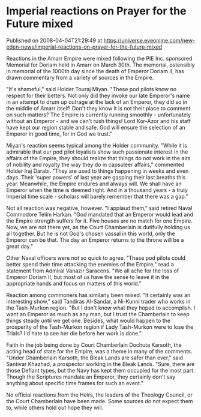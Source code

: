 # Imperial reactions on Prayer for the Future mixed
Published on 2008-04-04T21:29:49 at https://universe.eveonline.com/new-eden-news/imperial-reactions-on-prayer-for-the-future-mixed

Reactions in the Amarr Empire were mixed following the PIE Inc. sponsored Memorial for Doriam held in Amarr on March 30th. The memorial, ostensibly in memorial of the 1000th day since the death of Emperor Doriam II, has drawn commentary from a variety of sources in the Empire.

"It's shameful," said Holder Touraj Miyan. "These pod pilots know no respect for their betters. Not only did they invoke our late Emperor's name in an attempt to drum up outrage at the lack of an Emperor, they did so in the middle of Amarr itself! Don't they know it is not their place to comment on such matters? The Empire is currently running smoothly - unfortunately without an Emperor - and we can't rush things! Lord Kor-Azor and his staff have kept our region stable and safe. God will ensure the selection of an Emperor in good time, for in God we trust."

Miyan's reaction seems typical among the Holder community. "While it is admirable that our pod pilot loyalists show such passionate interest in the affairs of the Empire, they should realize that things do not work in the airs of nobility and royalty the way they do in capsuleer affairs," commented Holder Iraj Darabi. "They are used to things happening in weeks and even days. Their 'super powers' of last year are gasping their last breaths this year. Meanwhile, the Empire endures and always will. We shall have an Emperor when the time is deemed right. And in a thousand years - a truly Imperial time scale - scholars will barely remember that there was a gap."

Not all reaction was negative, however. "I applaud them," said retired Naval Commodore Telim Harkan. "God mandated that an Emperor would lead and the Empire strength suffers for it. Five houses are no match for one Empire. Now, we are not there yet, as the Court Chamberlain is dutifully holding us all together. But he is not God's chosen vassal in this world, only the Emperor can be that. The day an Emperor returns to the throne will be a great day."

Other Naval officers were not so quick to agree. "These pod pilots could better spend their time attacking the enemies of the Empire," read a statement from Admiral Vanazir Saracens. "We all ache for the loss of Emperor Doriam II, but most of us have the sense to leave it in the appropriate hands and focus on matters of this world."

Reaction among commoners has similarly been mixed. "It certainly was an interesting show," said Tandiras Al-Sandar, a Ni-Kunni trader who works in the Tash-Murkon region. "But I don't know what they hoped to accomplish. I want an Emperor as much as any man, but I trust the Chamberlain to keep things steady until we get one. Besides, what would happen to the prosperity of the Tash-Murkon region if Lady Tash-Murkon were to lose the Trials? I'd hate to see her die before her work is done."

Faith in the job being done by Court Chamberlain Dochuta Karsoth, the acting head of state for the Empire, was a theme in many of the comments. "Under Chamberlain Karsoth, the Bleak Lands are safer than ever," said Santivar Khazhad, a prospector working in the Bleak Lands. "Sure, there are those Defiant types, but the Navy has kept them occupied for the most part. Though the Scriptures mandate an Emperor, they certainly don't say anything about specific time frames for such an event."

No official reactions from the Heirs, the leaders of the Theology Council, or the Court Chamberlain have been made. Some sources do not expect them to, while others hold out hope they will.
